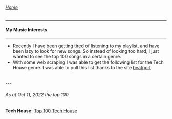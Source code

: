 ###### [Home](https://eddiegranados.github.io/Eduardo_Granados/)        

---
#### My Music Interests

---

- Recently I have been getting tired of listening to my playlist, and have been lazy to look for new songs. So instead of looking too hard, I just wanted to see the top 100 songs in a certain genre.
- With some web scraping I was able to get the following list for the Tech House genre. I was able to pull this list thanks to the site [beatport](https://www.beatport.com/genre/tech-house/11/top-100)
<br>
---

###### As of Oct 11, 2022 the top 100

**Tech House:**
[Top 100 Tech House](top100_TechHouse-2022-10-11.txt)